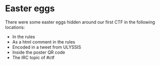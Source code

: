 # Easter eggs

There were some easter eggs hidden around our first CTF in the following locations:
* In the rules
* As a html comment in the rules
* Encoded in a tweet from ULYSSIS
* Inside the poster QR code
* The IRC topic of #ctf

